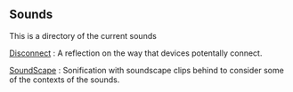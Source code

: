 ## Sounds

This is a directory of the current sounds

[Disconnect](disconnect.html) : A reflection on the way that devices potentally connect. 

[SoundScape](soundscape.html) : Sonification with soundscape clips behind to consider some of the contexts of the sounds. 
